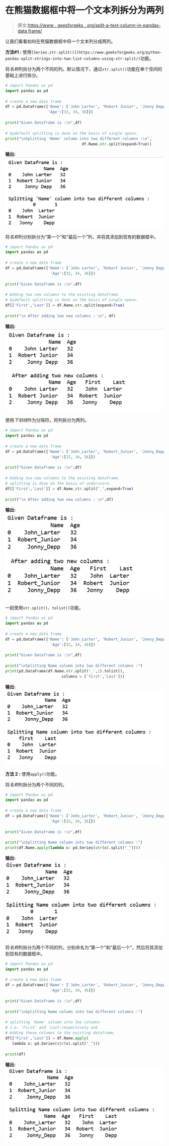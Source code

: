# 在熊猫数据框中将一个文本列拆分为两列

> 原文:[https://www . geesforgeks . org/split-a-text-column-in-pandas-data frame/](https://www.geeksforgeeks.org/split-a-text-column-into-two-columns-in-pandas-dataframe/)

让我们看看如何在熊猫数据框中将一个文本列分成两列。

**方法#1 :** 使用`[Series.str.split()](https://www.geeksforgeeks.org/python-pandas-split-strings-into-two-list-columns-using-str-split/)`功能。

将*名称*列拆分为两个不同的列。默认情况下，通过`str.split()`功能在单个空间的基础上进行拆分。

```py
# import Pandas as pd
import pandas as pd

# create a new data frame
df = pd.DataFrame({'Name': ['John Larter', 'Robert Junior', 'Jonny Depp'],
                   'Age':[32, 34, 36]})

print("Given Dataframe is :\n",df)

# bydefault splitting is done on the basis of single space.
print("\nSplitting 'Name' column into two different columns :\n",
                                  df.Name.str.split(expand=True))
```

**输出:**
![](img/af22a4d1c53a520fdfd798190d0c8046.png)

将*名称*列分别拆分为“第一个”和“最后一个”列，并将其添加到现有的数据框中。

```py
# import Pandas as pd
import pandas as pd

# create a new data frame
df = pd.DataFrame({'Name': ['John Larter', 'Robert Junior', 'Jonny Depp'],
                    'Age':[32, 34, 36]})

print("Given Dataframe is :\n",df)

# Adding two new columns to the existing dataframe.
# bydefault splitting is done on the basis of single space.
df[['First','Last']] = df.Name.str.split(expand=True)

print("\n After adding two new columns : \n", df)
```

**输出:**
![](img/fbfb5c06ea6d83dabdc0cecf3a8f0a68.png)

使用*下划线*作为分隔符，将列拆分为两列。

```py
# import Pandas as pd
import pandas as pd

# create a new data frame
df = pd.DataFrame({'Name': ['John_Larter', 'Robert_Junior', 'Jonny_Depp'],
                    'Age':[32, 34, 36]})

print("Given Dataframe is :\n",df)

# Adding two new columns to the existing dataframe.
# splitting is done on the basis of underscore.
df[['First','Last']] = df.Name.str.split("_",expand=True)

print("\n After adding two new columns : \n",df)
```

**输出:**
![](img/b3c3df26003e2c56bf6c4188a7f400b9.png)

一起使用`str.split()`、`tolist()`功能。

```py
# import Pandas as pd
import pandas as pd

# create a new data frame
df = pd.DataFrame({'Name': ['John_Larter', 'Robert_Junior', 'Jonny_Depp'],
                    'Age':[32, 34, 36]})

print("Given Dataframe is :\n",df)

print("\nSplitting Name column into two different columns :") 
print(pd.DataFrame(df.Name.str.split('_',1).tolist(),
                         columns = ['first','Last']))
```

**输出:**
![](img/224a818887297b5c2c8176f8b880d7a8.png)

**方法 2 :** 使用`apply()`功能。

将*名称*列拆分为两个不同的列。

```py
# import Pandas as pd
import pandas as pd

# create a new data frame
df = pd.DataFrame({'Name': ['John_Larter', 'Robert_Junior', 'Jonny_Depp'],
                    'Age':[32, 34, 36]})

print("Given Dataframe is :\n",df)

print("\nSplitting Name column into two different columns :") 
print(df.Name.apply(lambda x: pd.Series(str(x).split("_"))))
```

**输出:**
![](img/d790a411c414bcb3514ffb0afc09c590.png)

将*名称*列拆分为两个不同的列，分别命名为“第一个”和“最后一个”，然后将其添加到现有的数据框中。

```py
# import Pandas as pd
import pandas as pd

# create a new data frame
df = pd.DataFrame({'Name': ['John_Larter', 'Robert_Junior', 'Jonny_Depp'],
                    'Age':[32, 34, 36]})

print("Given Dataframe is :\n",df)

print("\nSplitting Name column into two different columns :") 

# splitting 'Name' column into Two columns 
# i.e. 'First' and 'Last'respectively and 
# Adding these columns to the existing dataframe.
df[['First','Last']] = df.Name.apply(
   lambda x: pd.Series(str(x).split("_")))

print(df)
```

**输出:**
![](img/81ca33795c741f8fb48c06ca89c996c2.png)